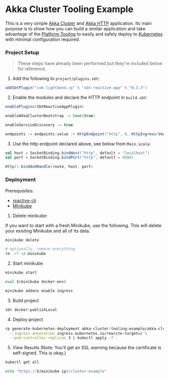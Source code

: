# Akka Cluster Tooling Example

This is a very simple [Akka Cluster](https://doc.akka.io/docs/akka/snapshot/cluster-usage.html) and 
[Akka HTTP](https://doc.akka.io/docs/akka-http/current/scala/http/) application. Its main purpose is to show how you 
can build a similar application and take advantage of the [Platform Tooling](https://s3-us-west-2.amazonaws.com/rp-tooling-temp-docs/home.html)
to easily and safely deploy to [Kubernetes](https://kubernetes.io/) with minimal configuration required.

### Project Setup

> These steps have already been performed but they're included below for reference.

1. Add the following to `project/plugins.sbt`:

```scala
addSbtPlugin("com.lightbend.rp" % "sbt-reactive-app" % "0.3.3")
```

2. Enable the modules and declare the HTTP endpoint in `build.sbt`:

```scala
enablePlugins(SbtReactiveAppPlugin)

enableAkkaClusterBootstrap := Some(true)

enableServiceDiscovery := true

endpoints := endpoints.value :+ HttpEndpoint("http", 0, HttpIngress(Vector(80, 443), Vector.empty, Vector("/cluster-example")))
```

3. Use the http endpoint declared above, see below from `Main.scala`:

```scala
val host = SocketBinding.bindHost("http", default = "localhost")
val port = SocketBinding.bindPort("http", default = 8080)

Http().bindAndHandle(route, host, port)
```

### Deployment

Prerequisites:

* [reactive-cli](https://s3-us-west-2.amazonaws.com/rp-tooling-temp-docs/deployment-setup.html#install-the-cli)
* [Minikube](https://github.com/kubernetes/minikube#installation)

1) Delete minikube:

If you want to start with a fresh Minikube, use the following. This will delete your existing Minikube and all of its data.

```bash
minikube delete

# optionally, remove everything
rm -rf ~/.minikube
```

2) Start minikube

```bash
minikube start

eval $(minikube docker-env)

minikube addons enable ingress
```

3) Build project

```bash
sbt docker:publishLocal
```

4) Deploy project

```bash
rp generate-kubernetes-deployment akka-cluster-tooling-example/akka-cluster-tooling-example:0.1.0 \
  --ingress-annotation ingress.kubernetes.io/rewrite-target=/ \
  --pod-controller-replicas 3 | kubectl apply -f -
```

5) View Results (Note: You'll get an SSL warning because the certificate is self-signed. This is okay.)

```bash
kubectl get all

echo "https://$(minikube ip)/cluster-example"
```
